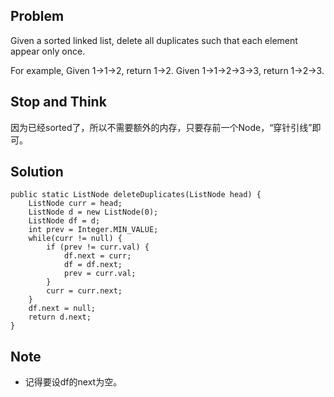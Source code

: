 ## Problem

Given a sorted linked list, delete all duplicates such that each element appear only once.

For example,
Given 1->1->2, return 1->2.
Given 1->1->2->3->3, return 1->2->3.

## Stop and Think

因为已经sorted了，所以不需要额外的内存，只要存前一个Node，“穿针引线”即可。

## Solution

    public static ListNode deleteDuplicates(ListNode head) {
        ListNode curr = head;
        ListNode d = new ListNode(0);
        ListNode df = d;
        int prev = Integer.MIN_VALUE;
        while(curr != null) {
        	if (prev != curr.val) {
        		df.next = curr;
        		df = df.next;
        		prev = curr.val;
        	}
        	curr = curr.next;
        }
        df.next = null;
        return d.next;
    }

## Note

- 记得要设df的next为空。